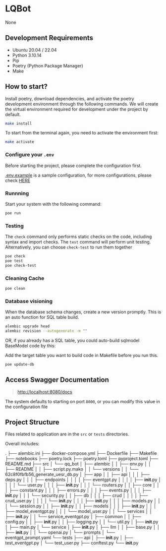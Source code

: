 # LQBot

None

## Development Requirements

- Ubuntu 20.04 / 22.04
- Python 3.10.14
- Pip
- Poetry (Python Package Manager)
- Make

## How to start?

Install poetry, download dependencies, and activate the poetry development environment through the following commands. We will create the virtual environment required for development under the project by default.

```sh
make install
```

To start from the terminal again, you need to activate the environment first:

```sh
make activate
```

### Configure your `.env`

Before starting the project, please complete the configuration first.

[.env.example](.env.example) is a sample configuration, for more configurations, please check [HERE](src/qq_bot/common/config.py)

### Runnning

Start your system with the following command:

```sh
poe run
```

### Testing

The `check` command only performs static checks on the code, including syntax and import checks. The `test` command will perform unit testing. Alternatively, you can choose `check-test` to run them together

```sh
poe check
poe test
poe check-test
```

### Cleaning Cache

```sh
poe clean
```

### Database visioning

When the database schema changes, create a new version promptly. This is an auto function for SQL table build.

```sh
alembic upgrade head
alembic revision --autogenerate -m ""
```

OR, if you already has a SQL table, you could auto-build sqlmodel BaseModel code by this:

Add the target table you want to build code in Makefile before you run this.

```sh
poe update-db
```

## Access Swagger Documentation

> <http://localhost:8080/docs>

The system defaults to starting on port `8000`, or you can modify this value in the configuration file

## Project Structure

Files related to application are in the `src` or `tests` directories.

Overall includes:

.
├── alembic.ini
├── docker-compose.yml
├── Dockerfile
├── Makefile
├── notebooks
├── poetry.lock
├── poetry.toml
├── pyproject.toml
├── README.md
├── src
│   └── qq_bot
│       ├── alembic
│       │   ├── env.py
│       │   ├── README
│       │   ├── script.py.mako
│       │   └── versions
│       │       └── 62c8f0fbfb56_generate_uesr_db.py
│       ├── app
│       │   ├── api
│       │   │   ├── deps.py
│       │   │   ├── endpoints
│       │   │   │   ├── eventgpt.py
│       │   │   │   ├── __init__.py
│       │   │   │   └── user.py
│       │   │   ├── __init__.py
│       │   │   └── routers.py
│       │   ├── core
│       │   │   ├── constant.py
│       │   │   ├── errors.py
│       │   │   ├── events.py
│       │   │   ├── __init__.py
│       │   │   └── security.py
│       │   ├── db
│       │   │   ├── crud
│       │   │   │   ├── crud_user.py
│       │   │   │   └── __init__.py
│       │   │   ├── __init__.py
│       │   │   ├── models.py
│       │   │   └── session.py
│       │   ├── __init__.py
│       │   ├── models
│       │   │   ├── __init__.py
│       │   │   ├── model_eventgpt.py
│       │   │   └── model_user.py
│       │   └── services
│       │       ├── __init__.py
│       │       └── service_eventgpt.py
│       ├── common
│       │   ├── config.py
│       │   ├── __init__.py
│       │   ├── logging.py
│       │   └── util.py
│       ├── __init__.py
│       ├── main.py
│       └── service
│           ├── __init__.py
│           ├── llm
│           │   ├── base.py
│           │   ├── __init__.py
│           │   └── openai.py
│           └── prompts
│               └── eventgpt_prompt.yaml
└── tests
    ├── api
    │   ├── __init__.py
    │   ├── test_eventgpt.py
    │   └── test_user.py
    ├── conftest.py
    └── __init__.py
